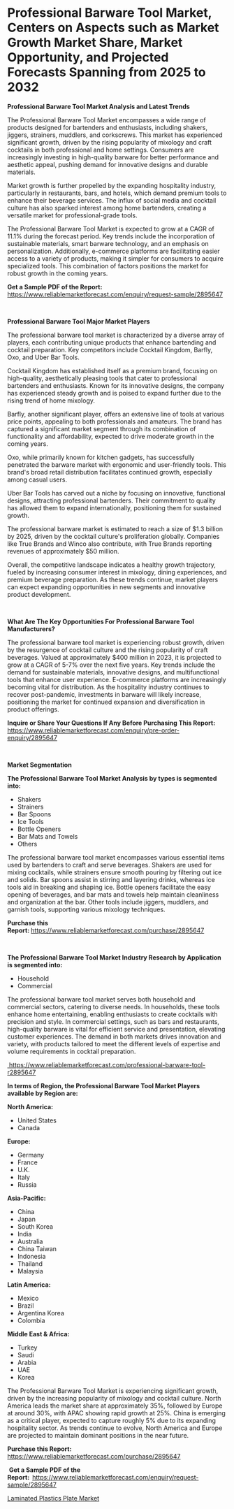 <p><h1>Professional Barware Tool Market, Centers on Aspects such as Market Growth Market Share, Market Opportunity, and Projected Forecasts Spanning from 2025 to 2032</h1></p><p><strong>Professional Barware Tool Market Analysis and Latest Trends</strong></p>
<p><p>The Professional Barware Tool Market encompasses a wide range of products designed for bartenders and enthusiasts, including shakers, jiggers, strainers, muddlers, and corkscrews. This market has experienced significant growth, driven by the rising popularity of mixology and craft cocktails in both professional and home settings. Consumers are increasingly investing in high-quality barware for better performance and aesthetic appeal, pushing demand for innovative designs and durable materials.</p><p>Market growth is further propelled by the expanding hospitality industry, particularly in restaurants, bars, and hotels, which demand premium tools to enhance their beverage services. The influx of social media and cocktail culture has also sparked interest among home bartenders, creating a versatile market for professional-grade tools. </p><p>The Professional Barware Tool Market is expected to grow at a CAGR of 11.1% during the forecast period. Key trends include the incorporation of sustainable materials, smart barware technology, and an emphasis on personalization. Additionally, e-commerce platforms are facilitating easier access to a variety of products, making it simpler for consumers to acquire specialized tools. This combination of factors positions the market for robust growth in the coming years.</p></p>
<p><strong>Get a Sample PDF of the Report:&nbsp;</strong> <a href="https://www.reliablemarketforecast.com/enquiry/request-sample/2895647?utm_campaign=3499&utm_medium=2&utm_source=Github&utm_content=ia&utm_term=15032025&utm_id=professional-barware-tool">https://www.reliablemarketforecast.com/enquiry/request-sample/2895647</a></p>
<p>&nbsp;</p>
<p><strong>Professional Barware Tool Major Market Players</strong></p>
<p><p>The professional barware tool market is characterized by a diverse array of players, each contributing unique products that enhance bartending and cocktail preparation. Key competitors include Cocktail Kingdom, Barfly, Oxo, and Uber Bar Tools.</p><p>Cocktail Kingdom has established itself as a premium brand, focusing on high-quality, aesthetically pleasing tools that cater to professional bartenders and enthusiasts. Known for its innovative designs, the company has experienced steady growth and is poised to expand further due to the rising trend of home mixology.</p><p>Barfly, another significant player, offers an extensive line of tools at various price points, appealing to both professionals and amateurs. The brand has captured a significant market segment through its combination of functionality and affordability, expected to drive moderate growth in the coming years.</p><p>Oxo, while primarily known for kitchen gadgets, has successfully penetrated the barware market with ergonomic and user-friendly tools. This brand's broad retail distribution facilitates continued growth, especially among casual users.</p><p>Uber Bar Tools has carved out a niche by focusing on innovative, functional designs, attracting professional bartenders. Their commitment to quality has allowed them to expand internationally, positioning them for sustained growth.</p><p>The professional barware market is estimated to reach a size of $1.3 billion by 2025, driven by the cocktail culture's proliferation globally. Companies like True Brands and Winco also contribute, with True Brands reporting revenues of approximately $50 million.</p><p>Overall, the competitive landscape indicates a healthy growth trajectory, fueled by increasing consumer interest in mixology, dining experiences, and premium beverage preparation. As these trends continue, market players can expect expanding opportunities in new segments and innovative product development.</p></p>
<p>&nbsp;</p>
<p><strong>What Are The Key Opportunities For Professional Barware Tool Manufacturers?</strong></p>
<p><p>The professional barware tool market is experiencing robust growth, driven by the resurgence of cocktail culture and the rising popularity of craft beverages. Valued at approximately $400 million in 2023, it is projected to grow at a CAGR of 5-7% over the next five years. Key trends include the demand for sustainable materials, innovative designs, and multifunctional tools that enhance user experience. E-commerce platforms are increasingly becoming vital for distribution. As the hospitality industry continues to recover post-pandemic, investments in barware will likely increase, positioning the market for continued expansion and diversification in product offerings.</p></p>
<p><strong>Inquire or Share Your Questions If Any Before Purchasing This Report:</strong> <a href="https://www.reliablemarketforecast.com/enquiry/pre-order-enquiry/2895647?utm_campaign=3499&utm_medium=2&utm_source=Github&utm_content=ia&utm_term=15032025&utm_id=professional-barware-tool">https://www.reliablemarketforecast.com/enquiry/pre-order-enquiry/2895647</a></p>
<p>&nbsp;</p>
<p><strong>Market Segmentation</strong></p>
<p><strong>The Professional Barware Tool Market Analysis by types is segmented into:</strong></p>
<p><ul><li>Shakers</li><li>Strainers</li><li>Bar Spoons</li><li>Ice Tools</li><li>Bottle Openers</li><li>Bar Mats and Towels</li><li>Others</li></ul></p>
<p><p>The professional barware tool market encompasses various essential items used by bartenders to craft and serve beverages. Shakers are used for mixing cocktails, while strainers ensure smooth pouring by filtering out ice and solids. Bar spoons assist in stirring and layering drinks, whereas ice tools aid in breaking and shaping ice. Bottle openers facilitate the easy opening of beverages, and bar mats and towels help maintain cleanliness and organization at the bar. Other tools include jiggers, muddlers, and garnish tools, supporting various mixology techniques.</p></p>
<p><strong>Purchase this Report:&nbsp;</strong><a href="https://www.reliablemarketforecast.com/purchase/2895647?utm_campaign=3499&utm_medium=2&utm_source=Github&utm_content=ia&utm_term=15032025&utm_id=professional-barware-tool">https://www.reliablemarketforecast.com/purchase/2895647</a></p>
<p>&nbsp;</p>
<p><strong>The Professional Barware Tool Market Industry Research by Application is segmented into:</strong></p>
<p><ul><li>Household</li><li>Commercial</li></ul></p>
<p><p>The professional barware tool market serves both household and commercial sectors, catering to diverse needs. In households, these tools enhance home entertaining, enabling enthusiasts to create cocktails with precision and style. In commercial settings, such as bars and restaurants, high-quality barware is vital for efficient service and presentation, elevating customer experiences. The demand in both markets drives innovation and variety, with products tailored to meet the different levels of expertise and volume requirements in cocktail preparation.</p></p>
<p><a href="https://www.reliablemarketforecast.com/professional-barware-tool-r2895647?utm_campaign=3499&utm_medium=2&utm_source=Github&utm_content=ia&utm_term=15032025&utm_id=professional-barware-tool">&nbsp;https://www.reliablemarketforecast.com/professional-barware-tool-r2895647</a></p>
<p><strong>In terms of Region, the Professional Barware Tool Market Players available by Region are:</strong></p>
<p>
    <p> <strong> North America: </strong>
        <ul>
            <li>United States</li>
            <li>Canada</li>
        </ul>
        </p> 
    <p> <strong> Europe: </strong>
        <ul>
            <li>Germany</li>
            <li>France</li>
            <li>U.K.</li>
            <li>Italy</li>
            <li>Russia</li>
        </ul>
        </p> 
    <p> <strong> Asia-Pacific: </strong>
        <ul>
            <li>China</li>
            <li>Japan</li>
            <li>South Korea</li>
            <li>India</li>
            <li>Australia</li>
            <li>China Taiwan</li>
            <li>Indonesia</li>
            <li>Thailand</li>
            <li>Malaysia</li>
        </ul>
        </p> 
    <p> <strong> Latin America: </strong>
        <ul>
            <li>Mexico</li>
            <li>Brazil</li>
            <li>Argentina Korea</li>
            <li>Colombia</li>
        </ul>
        </p> 
    <p> <strong> Middle East & Africa: </strong>
        <ul>
            <li>Turkey</li>
            <li>Saudi</li>
            <li>Arabia</li>
            <li>UAE</li>
            <li>Korea</li>
        </ul>
    </p>
    </p>
<p><p>The Professional Barware Tool Market is experiencing significant growth, driven by the increasing popularity of mixology and cocktail culture. North America leads the market share at approximately 35%, followed by Europe at around 30%, with APAC showing rapid growth at 25%. China is emerging as a critical player, expected to capture roughly 5% due to its expanding hospitality sector. As trends continue to evolve, North America and Europe are projected to maintain dominant positions in the near future.</p></p>
<p><strong>Purchase this Report: </strong><a href="https://www.reliablemarketforecast.com/purchase/2895647?utm_campaign=3499&utm_medium=2&utm_source=Github&utm_content=ia&utm_term=15032025&utm_id=professional-barware-tool">https://www.reliablemarketforecast.com/purchase/2895647</a></p>
<p>&nbsp;<strong>Get a Sample PDF of the Report:&nbsp;&nbsp;</strong><a href="https://www.reliablemarketforecast.com/enquiry/request-sample/2895647?utm_campaign=3499&utm_medium=2&utm_source=Github&utm_content=ia&utm_term=15032025&utm_id=professional-barware-tool">https://www.reliablemarketforecast.com/enquiry/request-sample/2895647</a></p>
<p><strong></strong></p>
<p><p><a href="https://github.com/mehakmiamid1/Market-Research-Report-List-1/blob/main/laminated-plastics-plate-market.md?utm_campaign=3499&utm_medium=2&utm_source=Github&utm_content=ia&utm_term=15032025&utm_id=professional-barware-tool">Laminated Plastics Plate Market</a></p></p>